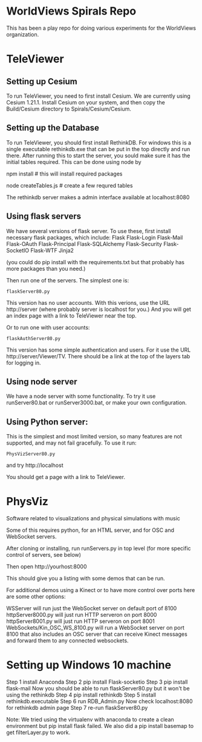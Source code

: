 # WorldViews Spirals Repo

This has been a play repo for doing various experiments for the WorldViews
organization.

TeleViewer
==========

Setting up Cesium
-----------------
To run TeleViewer, you need to first install Cesium.  We are currently
using Cesium 1.21.1.  Install Cesium on your system, and then copy
the Build/Cesium directory to Spirals/Cesium/Cesium.

Setting up the Database
-----------------------

To run TeleViewer, you should first install RethinkDB.  For windows this
is a single executable rethinkdb.exe that can be put in the top directly
and run there.  After running this to start the server, you sould make
sure it has the initial tables required.  This can be done using node by

   npm install                   # this will install required packages

   node createTables.js          # create a few requred tables

The rethinkdb server makes a admin interface available at localhost:8080

Using flask servers
-------------------

We have several versions of flask server.  To use these, first install
necessary flask packages, which include:
Flask
Flask-Login
Flask-Mail
Flask-OAuth
Flask-Principal
Flask-SQLAlchemy
Flask-Security
Flask-SocketIO
Flask-WTF
Jinja2

(you could do pip install with the requirements.txt but that probably
has more packages than you need.)

Then run one of the servers.  The simplest one is:

    flaskServer80.py

This version has no user accounts.  With this verions, use the URL
http://server (where probably server is localhost for you.)
And you will get an index page with a link to TeleViewer near the
top.

Or to run one with user accounts:

    flaskAuthServer80.py

This version has some simple authentication and users.   For it
use the URL http://server/Viewer/TV.  There should be a link at
the top of the layers tab for logging in.


Using node server
-----------------

We have a node server with some functionality.  To try it use
runServer80.bat or runServer3000.bat, or make your own configuration.

Using Python server:
--------------------

This is the simplest and most limited version, so many features
are not supported, and may not fail gracefully.  To use it run:

    PhysVizServer80.py

and try http://localhost

You should get a page with a link to TeleViewer.


PhysViz
=======

Software related to visualizations and physical simulations with music

Some of this requires python, for an HTML server, and for
OSC and WebSocket servers.

After cloning or installing, run runServers.py in top level
(for more specific control of servers, see below)

Then open http://yourhost:8000

This should give you a listing with some demos that can be run.

For additional demos using a Kinect or to have more control over ports
here are some other options:

WSServer will run just the WebSocket server on default port of 8100
httpServer8000.py will just run HTTP serveron on port 8000
httpServer8001.py will just run HTTP serveron on port 8001
WebSockets/Kin_OSC_WS_8100.py will run a WebSocket server on port 8100
that also includes an OSC server that can receive Kinect messages and
forward them to any connected websockets.


Setting up Windows 10 machine
=============================
Step 1 install Anaconda 
Step 2 pip install Flask-socketio
Step 3 pip install flask-mail
Now you should be able to run flaskServer80.py
but it won't be using the rethinkdb
Step 4 pip install rethinkdb
Step 5 install rethinkdb.executable
Step 6 run RDB_Admin.py
Now check localhost:8080 for rethinkdb admin page
Step 7 re-run flaskServer80.py

Note: We tried using the virtualenv with anaconda to create a clean environment but pip install flask failed. We also did a pip install basemap to get filterLayer.py to work.
